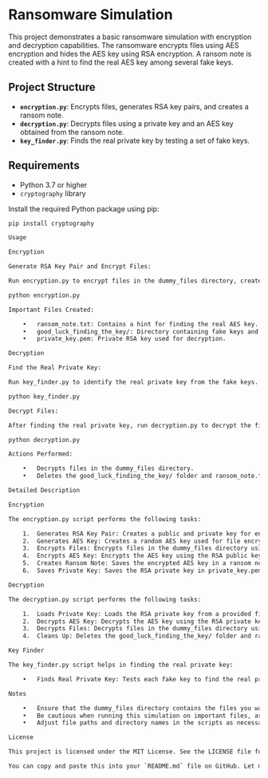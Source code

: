 
# Ransomware Simulation

This project demonstrates a basic ransomware simulation with encryption and decryption capabilities. The ransomware encrypts files using AES encryption and hides the AES key using RSA encryption. A ransom note is created with a hint to find the real AES key among several fake keys.

## Project Structure

- **`encryption.py`**: Encrypts files, generates RSA key pairs, and creates a ransom note.
- **`decryption.py`**: Decrypts files using a private key and an AES key obtained from the ransom note.
- **`key_finder.py`**: Finds the real private key by testing a set of fake keys.

## Requirements

- Python 3.7 or higher
- `cryptography` library

Install the required Python package using pip:

```bash
pip install cryptography

Usage

Encryption

Generate RSA Key Pair and Encrypt Files:

Run encryption.py to encrypt files in the dummy_files directory, create a ransom note, and save the private key for decryption.

python encryption.py

Important Files Created:

	•	ransom_note.txt: Contains a hint for finding the real AES key.
	•	good_luck_finding_the_key/: Directory containing fake keys and one real key.
	•	private_key.pem: Private RSA key used for decryption.

Decryption

Find the Real Private Key:

Run key_finder.py to identify the real private key from the fake keys. You will need to provide the encrypted AES key from the ransom note.

python key_finder.py

Decrypt Files:

After finding the real private key, run decryption.py to decrypt the files. You will need to provide the path to the private key file.

python decryption.py

Actions Performed:

	•	Decrypts files in the dummy_files directory.
	•	Deletes the good_luck_finding_the_key/ folder and ransom_note.txt file after decryption.

Detailed Description

Encryption

The encryption.py script performs the following tasks:

	1.	Generates RSA Key Pair: Creates a public and private key for encrypting and decrypting the AES key.
	2.	Generates AES Key: Creates a random AES key used for file encryption.
	3.	Encrypts Files: Encrypts files in the dummy_files directory using AES encryption with a randomly generated key.
	4.	Encrypts AES Key: Encrypts the AES key using the RSA public key.
	5.	Creates Ransom Note: Saves the encrypted AES key in a ransom note and places it in the root directory.
	6.	Saves Private Key: Saves the RSA private key in private_key.pem for later decryption.

Decryption

The decryption.py script performs the following tasks:

	1.	Loads Private Key: Loads the RSA private key from a provided file.
	2.	Decrypts AES Key: Decrypts the AES key using the RSA private key.
	3.	Decrypts Files: Decrypts files in the dummy_files directory using the decrypted AES key.
	4.	Cleans Up: Deletes the good_luck_finding_the_key/ folder and ransom_note.txt file.

Key Finder

The key_finder.py script helps in finding the real private key:

	•	Finds Real Private Key: Tests each fake key to find the real private key by attempting to decrypt the AES key from the ransom note.

Notes

	•	Ensure that the dummy_files directory contains the files you want to encrypt.
	•	Be cautious when running this simulation on important files, as it is designed to simulate ransomware behavior.
	•	Adjust file paths and directory names in the scripts as necessary for your environment.

License

This project is licensed under the MIT License. See the LICENSE file for details.

You can copy and paste this into your `README.md` file on GitHub. Let me know if you need further adjustments!

